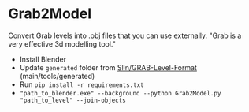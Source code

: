 # Grab2Model

Convert Grab levels into .obj files that you can use externally.
"Grab is a very effective 3d modelling tool."

- Install Blender
- Update `generated` folder from [Slin/GRAB-Level-Format](https://github.com/Slin/GRAB-Level-Format/tree/main) (main/tools/generated)
- Run `pip install -r requirements.txt`
- `"path_to_blender.exe" --background --python Grab2Model.py "path_to_level" --join-objects`